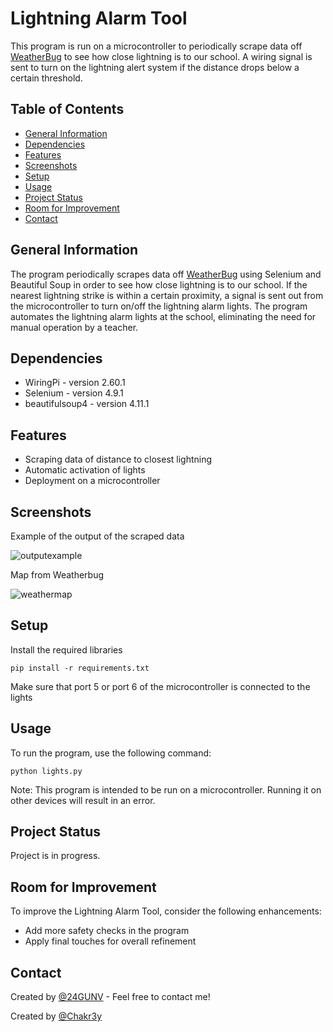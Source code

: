 # Lightning Alarm Tool

This program is run on a microcontroller to periodically scrape data off [WeatherBug](https://www.weatherbug.com/) to see how close lightning is to our school. A wiring signal is sent to turn on the lightning alert system if the distance drops below a certain threshold.

## Table of Contents
- [General Information](#general-information)
- [Dependencies](#dependencies)
- [Features](#features)
- [Screenshots](#screenshots)
- [Setup](#setup)
- [Usage](#usage)
- [Project Status](#project-status)
- [Room for Improvement](#room-for-improvement)
- [Contact](#contact)

## General Information

The program periodically scrapes data off [WeatherBug](https://www.weatherbug.com/) using Selenium and Beautiful Soup in order to see how close lightning is to our school. If the nearest lightning strike is within a certain proximity, a signal is sent out from the microcontroller to turn on/off the lightning alarm lights. The program automates the lightning alarm lights at the school, eliminating the need for manual operation by a teacher.

## Dependencies

- WiringPi - version 2.60.1
- Selenium - version 4.9.1
- beautifulsoup4 - version 4.11.1

## Features

- Scraping data of distance to closest lightning
- Automatic activation of lights
- Deployment on a microcontroller

## Screenshots

Example of the output of the scraped data

![outputexample](https://user-images.githubusercontent.com/38719890/187079004-465fd9b8-9b43-4d75-96dd-a73b26bd33ac.PNG)

Map from Weatherbug

![weathermap](https://user-images.githubusercontent.com/38719890/187079007-ba0daa2e-decf-4625-848d-3e0c5ac22292.PNG)

## Setup

Install the required libraries

``pip install -r requirements.txt``

Make sure that port 5 or port 6 of the microcontroller is connected to the lights

## Usage

To run the program, use the following command:

`python lights.py`

Note: This program is intended to be run on a microcontroller. Running it on other devices will result in an error.

## Project Status

Project is in progress.

## Room for Improvement

To improve the Lightning Alarm Tool, consider the following enhancements:

- Add more safety checks in the program
- Apply final touches for overall refinement

## Contact

Created by [@24GUNV](https://github.com/24GUNV) - Feel free to contact me!

Created by [@Chakr3y](https://github.com/Chakr3y)
